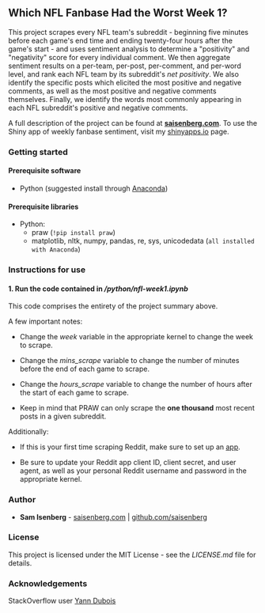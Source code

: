 
## Which NFL Fanbase Had the Worst Week 1?

This project scrapes every NFL team's subreddit - beginning five minutes before each game's end time and ending twenty-four hours after the game's start - and uses sentiment analysis to determine a "positivity" and "negativity" score for every individual comment. We then aggregate sentiment results on a per-team, per-post, per-comment, and per-word level, and rank each NFL team by its subreddit's *net positivity*. We also identify the specific posts which elicited the most positive and negative comments, as well as the most positive and negative comments themselves. Finally, we identify the words most commonly appearing in each NFL subreddit's positive and negative comments.

A full description of the project can be found at [**saisenberg.com**](https://saisenberg.com/projects/nfl-week1.html). To use the Shiny app of weekly fanbase sentiment, visit my [shinyapps.io](https://saisenberg.shinyapps.io/weekly-nfl-sentiment/) page.

### Getting started

#### Prerequisite software

* Python (suggested install through [Anaconda](https://www.anaconda.com/download/))

#### Prerequisite libraries

* Python:
    - praw (```!pip install praw```)
    - matplotlib, nltk, numpy, pandas, re, sys, unicodedata (```all installed with Anaconda```)
    
### Instructions for use

#### 1. Run the code contained in */python/nfl-week1.ipynb*

This code comprises the entirety of the project summary above.

A few important notes:

* Change the *week* variable in the appropriate kernel to change the week to scrape. 

* Change the *mins_scrape* variable to change the number of minutes before the end of each game to scrape. 

* Change the *hours_scrape* variable to change the number of hours after the start of each game to scrape.

* Keep in mind that PRAW can only scrape the **one thousand** most recent posts in a given subreddit.

Additionally:

* If this is your first time scraping Reddit, make sure to set up an [app](https://www.reddit.com/prefs/apps).

* Be sure to update your Reddit app client ID, client secret, and user agent, as well as your personal Reddit username and password in the appropriate kernel.

### Author

* **Sam Isenberg** - [saisenberg.com](https://saisenberg.com) | [github.com/saisenberg](https://github.com/saisenberg)


### License

This project is licensed under the MIT License - see the *LICENSE.md* file for details.

### Acknowledgements

StackOverflow user [Yann Dubois](https://stackoverflow.com/questions/43018030/replace-appostrophe-short-words-in-python/47091370#47091370)
